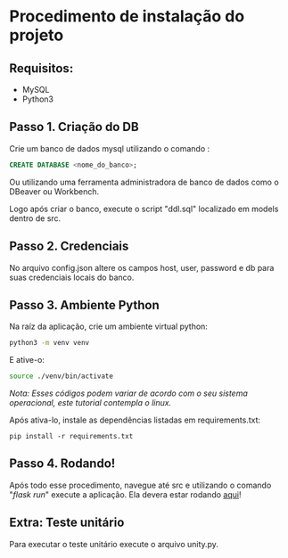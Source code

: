 # Procedimento de instalação do projeto

## Requisitos:

- MySQL
- Python3



## Passo 1. Criação do DB

Crie um banco de dados mysql utilizando o comando :

```sql
CREATE DATABASE <nome_do_banco>;
```

Ou utilizando uma ferramenta administradora de banco de dados como o DBeaver ou Workbench.



Logo após criar o banco, execute o script "ddl.sql" localizado em models dentro de src.



## Passo 2. Credenciais

No arquivo config.json altere os campos host, user, password e db para suas credenciais locais do banco.



## Passo 3. Ambiente Python

Na raíz da aplicação, crie um ambiente virtual python:

```bash
python3 -m venv venv
```



E ative-o:

```bash
source ./venv/bin/activate
```

*Nota: Esses códigos podem variar de acordo com o seu sistema operacional, este tutorial contempla o linux.*



Após ativa-lo, instale as dependências listadas em requirements.txt:

```
pip install -r requirements.txt
```



## Passo 4. Rodando!

Após todo esse procedimento, navegue até src e utilizando o comando "*flask run*" execute a aplicação. Ela devera estar rodando [aqui](http://localhost:5000/cadastro)!

## Extra: Teste unitário

Para executar o teste unitário execute o arquivo unity.py.